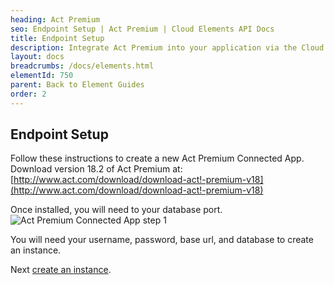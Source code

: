 ```yaml
---
heading: Act Premium
seo: Endpoint Setup | Act Premium | Cloud Elements API Docs
title: Endpoint Setup
description: Integrate Act Premium into your application via the Cloud Elements APIs.
layout: docs
breadcrumbs: /docs/elements.html
elementId: 750
parent: Back to Element Guides
order: 2
---
```

## Endpoint Setup


Follow these instructions to create a new Act Premium Connected App.
Download version 18.2 of Act Premium at: [http://www.act.com/download/download-act!-premium-v18](http://www.act.com/download/download-act!-premium-v18)

Once installed, you will need to your database port.
![Act Premium Connected App step 1](http://cloud-elements.com/wp-content/uploads/2016/08/Screen-Shot-2016-08-03-at-10.17.31-AM.png)

You will need your username, password, base url, and database to create an instance.

Next [create an instance](actpremium-create-instance.html).
